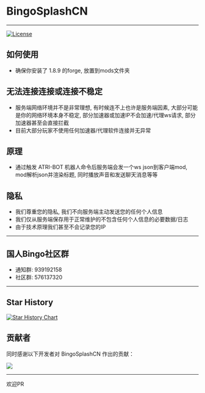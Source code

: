 # BingoSplashCN

---

[![License](https://img.shields.io/github/license/Sn0wo2/BingoSplashCN.svg?style=flat-square&logo=gnu)](https://raw.githubusercontent.com/Sn0wo2/BingoSplashCN/main/LICENSE)

## 如何使用

- 确保你安装了 1.8.9 的forge, 放置到mods文件夹

## 无法连接连接或连接不稳定

- 服务端网络环境并不是非常理想, 有时候连不上也许是服务端因素, 大部分可能是你的网络环境本身不稳定, 部分加速器或加速IP不会加速/代理ws请求,
  部分加速器甚至会直接拦截
- 目前大部分玩家不使用任何加速器/代理软件连接并无异常

## 原理

- 通过触发 ATRI-BOT 机器人命令后服务端会发一个ws json到客户端mod, mod解析json并渲染标题, 同时播放声音和发送聊天消息等等

## 隐私

- 我们尊重您的隐私, 我们不向服务端主动发送您的任何个人信息
- 我们仅从服务端保存用于正常维护的不包含任何个人信息的必要数据/日志
- 由于技术原理我们甚至不会记录您的IP

---

## 国人Bingo社区群

- 通知群: 939192158
- 社区群: 576137320

---

## Star History

<a href="https://star-history.com/#Sn0wo2/BingoSplashCN&Date">
 <picture>
   <source media="(prefers-color-scheme: dark)" srcset="https://api.star-history.com/svg?repos=Sn0wo2/BingoSplashCN&type=Date&theme=dark" />
   <source media="(prefers-color-scheme: light)" srcset="https://api.star-history.com/svg?repos=Sn0wo2/BingoSplashCN&type=Date" />
   <img alt="Star History Chart" src="https://api.star-history.com/svg?repos=Sn0wo2/BingoSplashCN&type=Date" />
 </picture>
</a>

## 贡献者

同时感谢以下开发者对 BingoSplashCN 作出的贡献：

<a href="https://github.com/Sn0wo2/BingoSplashCN/graphs/contributors">
  <img src="https://contrib.rocks/image?repo=Sn0wo2/BingoSplashCN&max=1000" />
</a>

---

欢迎PR